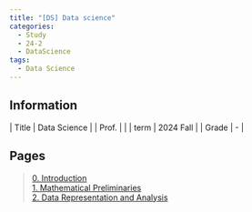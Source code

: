 ```yaml
---
title: "[DS] Data science"
categories:
  - Study
  - 24-2
  - DataScience
tags:
  - Data Science
---
```


## Information

| Title | Data Science |
| Prof. |  |
| term  | 2024 Fall |
| Grade | - |

## Pages
>[0. Introduction](./0)     
>[1. Mathematical Preliminaries](./1)     
>[2. Data Representation and Analysis](./2)